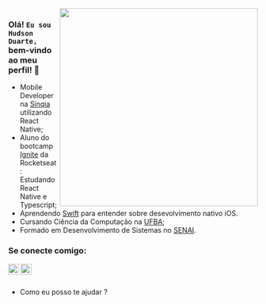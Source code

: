 <img align="right" width="400" src="https://hackernoon.com/images/f2px36fy.gif" />

### Olá! `Eu sou Hudson Duarte,` bem-vindo ao meu perfil! 👋

- Mobile Developer na [Sinqia](https://www.sinqia.com.br/) utilizando React Native;
- Aluno do bootcamp [Ignite](https://help.rocketseat.com.br/hc/pt-br/articles/1500003228822-O-que-%C3%A9-o-Ignite-) da Rocketseat: Estudando React Native e Typescript;
- Aprendendo [Swift](https://developer.apple.com/swift/) para entender sobre desevolvimento nativo iOS.
- Cursando Ciência da Computação na [UFBA](https://www.ufba.br/cursos/ciencia-da-computacao);
- Formado em Desenvolvimento de Sistemas no [SENAI](http://senaiweb.fieb.org.br/senai2/cursos/desenvolvimento-de-sistemas).

### Se conecte comigo: 
[<img align="left" alt="Hudson Duarte | LinkedIn" width="22px" src="https://cdn.jsdelivr.net/npm/simple-icons@v3/icons/linkedin.svg" />][linkedin]
[<img align="left" alt="Hudson Duarte | E-mail" width="22px" src="https://cdn.jsdelivr.net/npm/simple-icons@3.4.0/icons/microsoftoutlook.svg" />][outlook]
<br />
<br />

- Como eu posso te ajudar ? 

[linkedin]: https://www.linkedin.com/in/huduarte/
[github]: https://github.com/huduarte
[outlook]: mailto:hudsoneeto@outlook.com
